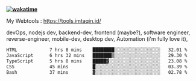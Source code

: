 **[![wakatime](https://wakatime.com/badge/user/87646243-158a-4241-a3cb-668e1fa2dbb8.svg)](https://wakatime.com/@87646243-158a-4241-a3cb-668e1fa2dbb8?style=plastic)**


My Webtools : https://tools.imtaqin.id/


devOps, nodejs dev, backend-dev, frontend (maybe?), software engineer, reverse-engineer, mobile-dev, desktop dev, Automation (i'm fully love it), 

<!--START_SECTION:waka-->

```txt
HTML            7 hrs 8 mins    ████████░░░░░░░░░░░░░░░░░   32.01 %
JavaScript      6 hrs 32 mins   ███████▒░░░░░░░░░░░░░░░░░   29.30 %
TypeScript      5 hrs 8 mins    █████▓░░░░░░░░░░░░░░░░░░░   23.08 %
CSS             45 mins         █░░░░░░░░░░░░░░░░░░░░░░░░   03.39 %
Bash            37 mins         ▓░░░░░░░░░░░░░░░░░░░░░░░░   02.78 %
```

<!--END_SECTION:waka-->
